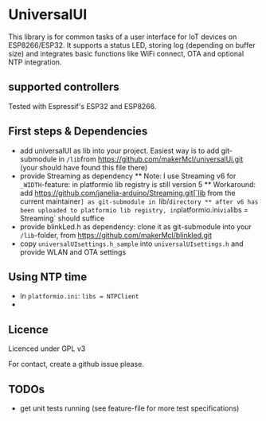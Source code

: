# UniversalUI

This library is for common tasks of a user interface for IoT devices on ESP8266/ESP32.
It supports a status LED, storing log (depending on buffer size) and integrates basic functions like WiFi connect, OTA and optional NTP integration.


## supported controllers

Tested with Espressif's ESP32 and ESP8266.


## First steps & Dependencies

* add universalUI as lib into your project. Easiest way is to add git-submodule in `/lib`from https://github.com/makerMcl/universalUi.git (your should have found this file there)
* provide Streaming as dependency
	** Note: I use Streaming v6 for `_WIDTH`-feature: in platformio lib registry is still version 5
	** Workaround: add https://github.com/janelia-arduino/Streaming.git[`lib from the current maintainer`] as git-submodule in `lib/` directory
	** after v6 has been uploaded to platformio lib registry, in `platformio.ini` via `libs = Streaming` should suffice
* provide blinkLed.h as dependency: clone it as git-submodule into your `/lib`-folder, from https://github.com/makerMcl/blinkled.git
* copy `universalUIsettings.h_sample` into `universalUIsettings.h` and provide WLAN and OTA settings


## Using NTP time

* in `platformio.ini`: `libs = NTPClient`
* 


## Licence
Licenced under GPL v3

For contact, create a github issue please.



## TODOs
* get unit tests running (see feature-file for more test specifications)
